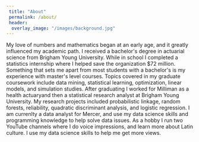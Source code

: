 ```yaml
---
 title: "About"
 permalink: /about/
 header:
  overlay_image: "/images/background.jpg"
---
```


My love of numbers and mathematics began at an early age, and it greatly influenced my academic path. I received a bachelor's degree in actuarial science from Brigham Young University. While in school I completed a statistics internship where I helped save the organization $72 million. Something that sets me apart from most students with a bachelor's is my experience with master's level courses. Topics covered in my graduate coursework include data mining, statistical learning, optimization, linear models, and simulation studies. After graduating I worked for Milliman as a health actuaryand then a statistical research analyst at Brigham Young University. My research projects included probabilistic linkage, random forests, reliability, quadratic discriminant analysis, and logistic regression. I am currenlty a data analyst for Mercer, and use my data science skills and programming knowledge to help solve data issues. As a hobby I run two YouTube channels where I do voice impressions, and learn more about Latin culture. I use my data science skills to help me get more views.
